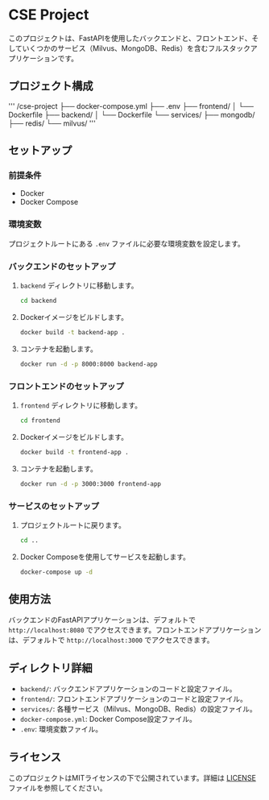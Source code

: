 # CSE Project

このプロジェクトは、FastAPIを使用したバックエンドと、フロントエンド、そしていくつかのサービス（Milvus、MongoDB、Redis）を含むフルスタックアプリケーションです。

## プロジェクト構成
'''
/cse-project
├── docker-compose.yml
├── .env
├── frontend/
│   └── Dockerfile
├── backend/
│   └── Dockerfile
└── services/
    ├── mongodb/
    ├── redis/
    └── milvus/
'''
## セットアップ

### 前提条件

- Docker
- Docker Compose

### 環境変数

プロジェクトルートにある `.env` ファイルに必要な環境変数を設定します。

### バックエンドのセットアップ

1. `backend` ディレクトリに移動します。

    ```sh
    cd backend
    ```

2. Dockerイメージをビルドします。

    ```sh
    docker build -t backend-app .
    ```

3. コンテナを起動します。

    ```sh
    docker run -d -p 8000:8000 backend-app
    ```

### フロントエンドのセットアップ

1. `frontend` ディレクトリに移動します。

    ```sh
    cd frontend
    ```

2. Dockerイメージをビルドします。

    ```sh
    docker build -t frontend-app .
    ```

3. コンテナを起動します。

    ```sh
    docker run -d -p 3000:3000 frontend-app
    ```

### サービスのセットアップ

1. プロジェクトルートに戻ります。

    ```sh
    cd ..
    ```

2. Docker Composeを使用してサービスを起動します。

    ```sh
    docker-compose up -d
    ```

## 使用方法

バックエンドのFastAPIアプリケーションは、デフォルトで `http://localhost:8080` でアクセスできます。フロントエンドアプリケーションは、デフォルトで `http://localhost:3000` でアクセスできます。

## ディレクトリ詳細

- `backend/`: バックエンドアプリケーションのコードと設定ファイル。
- `frontend/`: フロントエンドアプリケーションのコードと設定ファイル。
- `services/`: 各種サービス（Milvus、MongoDB、Redis）の設定ファイル。
- `docker-compose.yml`: Docker Compose設定ファイル。
- `.env`: 環境変数ファイル。

## ライセンス

このプロジェクトはMITライセンスの下で公開されています。詳細は [LICENSE](LICENSE) ファイルを参照してください。
